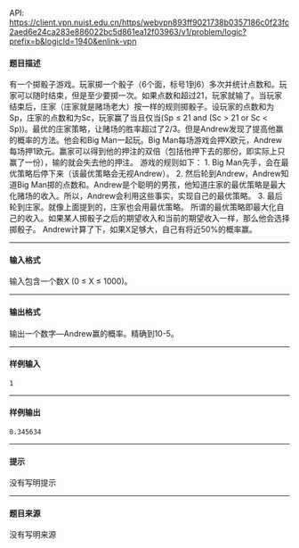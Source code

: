 API: https://client.vpn.nuist.edu.cn/https/webvpn893ff9021738b0357186c0f23fc2aed6e24ca283e886022bc5d861ea12f03963/v1/problem/logic?prefix=b&logicId=1940&enlink-vpn

#### 题目描述

有一个掷骰子游戏。玩家掷一个骰子（6个面，标号1到6）多次并统计点数和。玩家可以随时结束，但是至少要掷一次。如果点数和超过21，玩家就输了。当玩家结束后，庄家（庄家就是赌场老大）按一样的规则掷骰子。设玩家的点数和为Sp，庄家的点数和为Sc，玩家赢了当且仅当(Sp ≤ 21 and (Sc > 21 or Sc < Sp))。最优的庄家策略，让赌场的胜率超过了2/3。但是Andrew发现了提高他赢的概率的方法。他会和Big Man一起玩。Big Man每场游戏会押X欧元，Andrew每场押1欧元。赢家可以得到他的押注的双倍（包括他押下去的那份，即实际上只赢了一份），输的就会失去他的押注。 游戏的规则如下： 1. Big Man先手，会在最优策略后停下来（该最优策略会无视Andrew）。 2. 然后轮到Andrew，Andrew知道Big Man掷的点数和。Andrew是个聪明的男孩，他知道庄家的最优策略是最大化赌场的收入。所以，Andrew会利用这些事实，实现自己的最优策略。 3. 最后轮到庄家。就像上面提到的，庄家也会用最优策略。 所谓的最优策略即最大化自己的收入。如果某人掷骰子之后的期望收入和当前的期望收入一样，那么他会选择掷骰子。 Andrew计算了下，如果X足够大，自己有将近50%的概率赢。

---

#### 输入格式

输入包含一个数X (0 ≤ X ≤ 1000)。

---

#### 输出格式

输出一个数字—Andrew赢的概率。精确到10-5。

---

#### 样例输入
```
1
```

---

#### 样例输出
```
0.345634

```

---

#### 提示

没有写明提示

---

#### 题目来源

没有写明来源